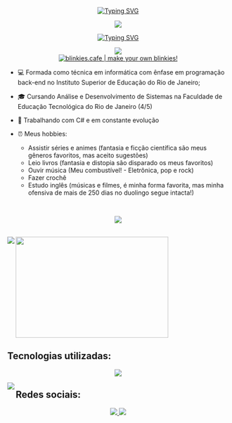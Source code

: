 <p align="center">
<a href="https://git.io/typing-svg"><img src="https://readme-typing-svg.demolab.com?font=Press+Start+2P&pause=1000&color=F7F7F7&center=true&vCenter=true&width=435&lines=Oie%2C+sou+Vit%C3%B3ria!+" alt="Typing SVG" /></a></p>

<p align="center">
<img src="https://images-wixmp-ed30a86b8c4ca887773594c2.wixmp.com/f/86e69691-c60c-4b13-82d7-c0b6a980c1e8/d73xlpe-e0641019-6683-4d88-9088-21d914b28d38.png?token=eyJ0eXAiOiJKV1QiLCJhbGciOiJIUzI1NiJ9.eyJzdWIiOiJ1cm46YXBwOjdlMGQxODg5ODIyNjQzNzNhNWYwZDQxNWVhMGQyNmUwIiwiaXNzIjoidXJuOmFwcDo3ZTBkMTg4OTgyMjY0MzczYTVmMGQ0MTVlYTBkMjZlMCIsIm9iaiI6W1t7InBhdGgiOiJcL2ZcLzg2ZTY5NjkxLWM2MGMtNGIxMy04MmQ3LWMwYjZhOTgwYzFlOFwvZDczeGxwZS1lMDY0MTAxOS02NjgzLTRkODgtOTA4OC0yMWQ5MTRiMjhkMzgucG5nIn1dXSwiYXVkIjpbInVybjpzZXJ2aWNlOmZpbGUuZG93bmxvYWQiXX0.GMGYiV2S2VMsl_nyxlRWkBwtsBBo5hz2RGM-KeNuaBE"/></p>


<p align="center">
<a href="https://git.io/typing-svg"><img src="https://readme-typing-svg.demolab.com?font=Press+Start+2P&size=16&duration=1&pause=1000&color=F7F7F7&center=true&vCenter=true&width=1000vw&lines=Apaixonada+por+estudar+e+aprender" alt="Typing SVG" /></a>
</p>

<p align="center">
<img src="https://media.giphy.com/media/137EaR4vAOCn1S/giphy.gif" >
  <br/>
<a href='https://blinkies.cafe' target='_blank'><img src='https://i.imgur.com/VeUzdHZ.gif' alt='blinkies.cafe | make your own blinkies!'></a>
</p>
  
- 💻 Formada como técnica em informática com ênfase em programação back-end no Instituto Superior de Educação do Rio de Janeiro;

- 🎓 Cursando Análise e Desenvolvimento de Sistemas na Faculdade de Educação Tecnológica do Rio de Janeiro (4/5)

- 🌱 Trabalhando com C# e em constante evolução

- ⏰ Meus hobbies:
  - Assistir séries e animes (fantasia e ficção científica são meus gêneros favoritos, mas aceito sugestões)
  - Leio livros (fantasia e distopia são disparado os meus favoritos)
  - Ouvir música (Meu combustível! - Eletrônica, pop e rock) 
  - Fazer crochê
  - Estudo inglês (músicas e filmes, é minha forma favorita, mas minha ofensiva de mais de 250 dias no duolingo segue intacta!)

<br/>
<p align="center">
<img src="https://64.media.tumblr.com/e02cf7993f9bf87ee008b12a1ca90171/59cd8ff6a0224ee7-34/s400x600/a859ec36daf055e6e56d612e1918ecb70414542d.pnj"/>
 </p>
<br/>

<a href="https://github.com/VitoriaPiloto/studies-react">
<img align="center" width="347px" height="230" src="https://github-readme-stats.vercel.app/api/top-langs/?username=VitoriaPiloto&hide=Handlebars,SCSS,HTML,LLVM&theme=radical&layout=compact" />
</a>

<img align="left" src="https://64.media.tumblr.com/8aa5cd769f22f961f344b92fe1e6e0c0/7eedd1e1dd07c2c3-6c/s75x75_c1/d26144006dc020f1da58a56049b580412b305dff.gifv"/>
<p align="center">
  
## Tecnologias utilizadas:

<p align="center">
  <a href="https://skillicons.dev">
    <img src="https://skillicons.dev/icons?i=azure,c,cs,dotnet,js,java,php,react,postaman&theme=dark&perline=6" />
  </a>
</p>

<img align="left" src="https://64.media.tumblr.com/fd6a7acb5586e46dcd06ad07650e444a/7eedd1e1dd07c2c3-cf/s75x75_c1/c870f777fd07e990269e4a3b1747c2c3d30729af.gifv"/>

## Redes sociais:
<p align="center">
<a href="https://www.linkedin.com/in/vitoriapiloto/" target="blank"> <img src="https://skillicons.dev/icons?i=linkedin&theme=dark" /> </a>
<a href="https://instagram.com/vitoriampr" target="blank"><img src="https://skillicons.dev/icons?i=instagram&theme=dark" /></a>
</p>

</p>
